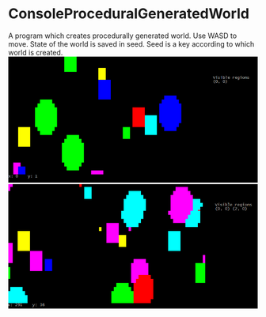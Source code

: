 # ConsoleProceduralGeneratedWorld
A program which creates procedurally generated world. Use WASD to move. State of the world is saved in seed. Seed is a key according to which world is created.
![screenshot1](https://github.com/SideShowBoBGOT/ConsoleProceduralGeneratedWorld/blob/main/screenshots/1sreenshot.PNG)
![screenshot2](https://github.com/SideShowBoBGOT/ConsoleProceduralGeneratedWorld/blob/main/screenshots/2screenshot.PNG)
